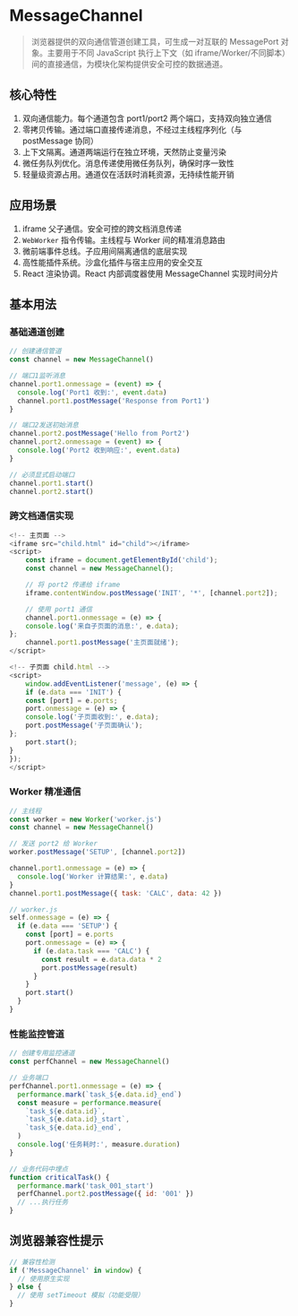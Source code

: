 # MessageChannel <Sound word="MessageChannel"/>

> 浏览器提供的双向通信管道创建工具，可生成一对互联的 MessagePort 对象。主要用于不同 JavaScript 执行上下文（如
> iframe/Worker/不同脚本）间的直接通信，为模块化架构提供安全可控的数据通道。

## 核心特性

1. 双向通信能力。每个通道包含 port1/port2 两个端口，支持双向独立通信
2. 零拷贝传输。通过端口直接传递消息，不经过主线程序列化（与 postMessage 协同）
3. 上下文隔离。通道两端运行在独立环境，天然防止变量污染
4. 微任务队列优化。消息传递使用微任务队列，确保时序一致性
5. 轻量级资源占用。通道仅在活跃时消耗资源，无持续性能开销

## 应用场景

1. iframe 父子通信。安全可控的跨文档消息传递
2. `WebWorker` 指令传输。主线程与 Worker 间的精准消息路由
3. 微前端事件总线。子应用间隔离通信的底层实现
4. 高性能插件系统。沙盒化插件与宿主应用的安全交互
5. React 渲染协调。React 内部调度器使用 MessageChannel 实现时间分片

## 基本用法

### 基础通道创建

```js
// 创建通信管道
const channel = new MessageChannel()

// 端口1监听消息
channel.port1.onmessage = (event) => {
  console.log('Port1 收到:', event.data)
  channel.port1.postMessage('Response from Port1')
}

// 端口2发送初始消息
channel.port2.postMessage('Hello from Port2')
channel.port2.onmessage = (event) => {
  console.log('Port2 收到响应:', event.data)
}

// 必须显式启动端口
channel.port1.start()
channel.port2.start()
```

### 跨文档通信实现

```js
<!-- 主页面 -->
<iframe src="child.html" id="child"></iframe>
<script>
    const iframe = document.getElementById('child');
    const channel = new MessageChannel();

    // 将 port2 传递给 iframe
    iframe.contentWindow.postMessage('INIT', '*', [channel.port2]);

    // 使用 port1 通信
    channel.port1.onmessage = (e) => {
    console.log('来自子页面的消息:', e.data);
};
    channel.port1.postMessage('主页面就绪');
</script>

<!-- 子页面 child.html -->
<script>
    window.addEventListener('message', (e) => {
    if (e.data === 'INIT') {
    const [port] = e.ports;
    port.onmessage = (e) => {
    console.log('子页面收到:', e.data);
    port.postMessage('子页面确认');
};
    port.start();
}
});
</script>
```

### Worker 精准通信

```js
// 主线程
const worker = new Worker('worker.js')
const channel = new MessageChannel()

// 发送 port2 给 Worker
worker.postMessage('SETUP', [channel.port2])

channel.port1.onmessage = (e) => {
  console.log('Worker 计算结果:', e.data)
}
channel.port1.postMessage({ task: 'CALC', data: 42 })

// worker.js
self.onmessage = (e) => {
  if (e.data === 'SETUP') {
    const [port] = e.ports
    port.onmessage = (e) => {
      if (e.data.task === 'CALC') {
        const result = e.data.data * 2
        port.postMessage(result)
      }
    }
    port.start()
  }
}
```

### 性能监控管道

```js
// 创建专用监控通道
const perfChannel = new MessageChannel()

// 业务端口
perfChannel.port1.onmessage = (e) => {
  performance.mark(`task_${e.data.id}_end`)
  const measure = performance.measure(
    `task_${e.data.id}`,
    `task_${e.data.id}_start`,
    `task_${e.data.id}_end`,
  )
  console.log('任务耗时:', measure.duration)
}

// 业务代码中埋点
function criticalTask() {
  performance.mark('task_001_start')
  perfChannel.port2.postMessage({ id: '001' })
  // ...执行任务
}
```

## 浏览器兼容性提示

```js
// 兼容性检测
if ('MessageChannel' in window) {
  // 使用原生实现
} else {
  // 使用 setTimeout 模拟（功能受限）
}
```
